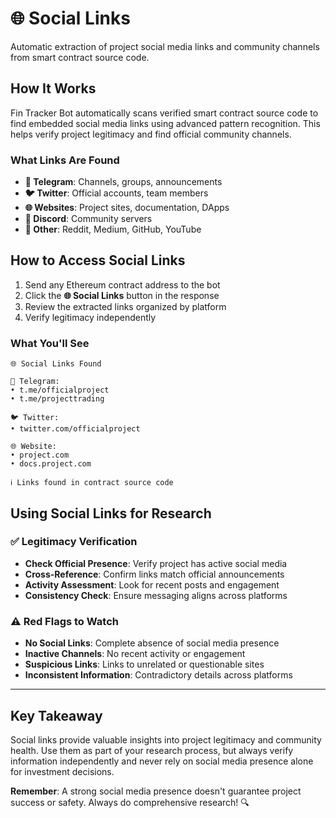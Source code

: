 # 🌐 Social Links

Automatic extraction of project social media links and community channels from smart contract source code.

## How It Works

Fin Tracker Bot automatically scans verified smart contract source code to find embedded social media links using advanced pattern recognition. This helps verify project legitimacy and find official community channels.

### What Links Are Found

- **📱 Telegram**: Channels, groups, announcements
- **🐦 Twitter**: Official accounts, team members
- **🌐 Websites**: Project sites, documentation, DApps
- **💬 Discord**: Community servers
- **📝 Other**: Reddit, Medium, GitHub, YouTube

## How to Access Social Links

1. Send any Ethereum contract address to the bot
2. Click the **🌐 Social Links** button in the response
3. Review the extracted links organized by platform
4. Verify legitimacy independently

### What You'll See

```
🌐 Social Links Found

📱 Telegram:
• t.me/officialproject
• t.me/projecttrading

🐦 Twitter:
• twitter.com/officialproject

🌐 Website:
• project.com
• docs.project.com

ℹ️ Links found in contract source code
```

## Using Social Links for Research

### ✅ Legitimacy Verification

- **Check Official Presence**: Verify project has active social media
- **Cross-Reference**: Confirm links match official announcements
- **Activity Assessment**: Look for recent posts and engagement
- **Consistency Check**: Ensure messaging aligns across platforms

### ⚠️ Red Flags to Watch

- **No Social Links**: Complete absence of social media presence
- **Inactive Channels**: No recent activity or engagement
- **Suspicious Links**: Links to unrelated or questionable sites
- **Inconsistent Information**: Contradictory details across platforms

---

## Key Takeaway

Social links provide valuable insights into project legitimacy and community health. Use them as part of your research process, but always verify information independently and never rely on social media presence alone for investment decisions.

**Remember**: A strong social media presence doesn't guarantee project success or safety. Always do comprehensive research! 🔍
